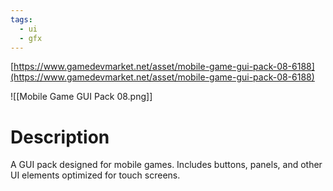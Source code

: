 ```yaml
---
tags:
  - ui
  - gfx
---
```

[https://www.gamedevmarket.net/asset/mobile-game-gui-pack-08-6188](https://www.gamedevmarket.net/asset/mobile-game-gui-pack-08-6188)

![[Mobile Game GUI Pack 08.png]]

# Description
A GUI pack designed for mobile games. Includes buttons, panels, and other UI elements optimized for touch screens.
